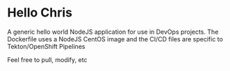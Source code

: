# Hello Chris
A generic hello world NodeJS application for use in DevOps projects. The Dockerfile uses a NodeJS CentOS image and the CI/CD files are specific to Tekton/OpenShift Pipelines 

Feel free to pull, modify, etc
